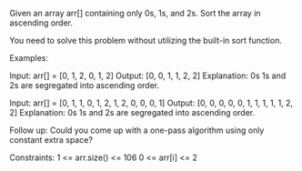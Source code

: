 Given an array arr[] containing only 0s, 1s, and 2s. Sort the array in ascending order.

You need to solve this problem without utilizing the built-in sort function.

Examples:

Input: arr[] = [0, 1, 2, 0, 1, 2]
Output: [0, 0, 1, 1, 2, 2]
Explanation: 0s 1s and 2s are segregated into ascending order.

Input: arr[] = [0, 1, 1, 0, 1, 2, 1, 2, 0, 0, 0, 1]
Output: [0, 0, 0, 0, 0, 1, 1, 1, 1, 1, 2, 2]
Explanation: 0s 1s and 2s are segregated into ascending order.


Follow up: Could you come up with a one-pass algorithm using only constant extra space?

Constraints:
1 <= arr.size() <= 106
0 <= arr[i] <= 2